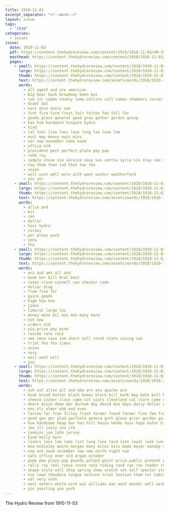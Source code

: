 ```yaml
---
title: 1910-11-03
excerpt_separator: "<!--more-->"
layout: issue
tags:
  - "1910"
categories:
  - issues
issue:
  date: 1910-11-03
  pdf: https://content.thehydroreview.com/content/1910/1910-11-03/HR-1910-11-03.pdf
  masthead: https://content.thehydroreview.com/content/1910/1910-11-03/masthead/HR-1910-11-03.jpg
  pages:
    - small: https://content.thehydroreview.com/content/1910/1910-11-03/small/HR-1910-11-03-01.jpg
      large: https://content.thehydroreview.com/content/1910/1910-11-03/large/HR-1910-11-03-01.jpg
      thumb: https://content.thehydroreview.com/content/1910/1910-11-03/thumbnails/HR-1910-11-03-01.jpg
      text: https://content.thehydroreview.com/assets/words/1910/1910-11-03/HR-1910-11-03-01.txt
      words:
        - all agent and are american
        - big bear bank broadway been but
        - con cor caddo county come collins call comes chambers corner cora
        - doubt dat
        - east ence every ean
        - font fire farm frost fair felton few fall for
        - goods glass general good grow gather gordon going
        - has him hardware hungate hydro
        - kind
        - lal leal line loss love long laa loan lam
        - must may money main miss
        - ner new november nims need
        - office old
        - president post perfect plate pay pap
        - rehm roy
        - sample stove sie service save sas settle syria six stay see sun saturday stockton stand state store
        - too them than tod then tae the
        - union
        - will wint well wire with want winter weatherford
        - you yer
    - small: https://content.thehydroreview.com/content/1910/1910-11-03/small/HR-1910-11-03-02.jpg
      large: https://content.thehydroreview.com/content/1910/1910-11-03/large/HR-1910-11-03-02.jpg
      thumb: https://content.thehydroreview.com/content/1910/1910-11-03/thumbnails/HR-1910-11-03-02.jpg
      text: https://content.thehydroreview.com/assets/words/1910/1910-11-03/HR-1910-11-03-02.txt
      words:
        - allie and
        - bil
        - cen
        - dollar
        - hiss hydro
        - israni
        - per pleas pack
        - sota
        - the
    - small: https://content.thehydroreview.com/content/1910/1910-11-03/small/HR-1910-11-03-03.jpg
      large: https://content.thehydroreview.com/content/1910/1910-11-03/large/HR-1910-11-03-03.jpg
      thumb: https://content.thehydroreview.com/content/1910/1910-11-03/thumbnails/HR-1910-11-03-03.jpg
      text: https://content.thehydroreview.com/assets/words/1910/1910-11-03/HR-1910-11-03-03.txt
      words:
        - ani aud ams all and
        - book bar bill bral best
        - cases close connell can chester come
        - dollar drag
        - from fine for
        - gains goods
        - high how hon
        - jones
        - liberal large los
        - money mens mil mio mon many mare
        - not new
        - orders old
        - pia price pay pind
        - reside rate rout
        - see sena save som short sell stock state saving sos
        - trial the tha times
        - union
        - very
        - weil want will
        - you
    - small: https://content.thehydroreview.com/content/1910/1910-11-03/small/HR-1910-11-03-04.jpg
      large: https://content.thehydroreview.com/content/1910/1910-11-03/large/HR-1910-11-03-04.jpg
      thumb: https://content.thehydroreview.com/content/1910/1910-11-03/thumbnails/HR-1910-11-03-04.jpg
      text: https://content.thehydroreview.com/assets/words/1910/1910-11-03/HR-1910-11-03-04.txt
      words:
        - ash ast allen all and ako arn ata apache are
        - book brood better black beans block bill bank beg bale bull blaine been but buggy big bradley butter best bone barley broom books
        - cheese cocker close came cot coats cleveland cal clark come convey colony cattle clyde corn con call county china can cale cee care cheap congress city charm childre cotton childs col candi
        - deere dixie demo der durham day david due days daisy dollar double during dies dae
        - ens els elmer ebb end even
        - farrow far fron filley fresh former found farmer fine few free fulton for ferguson frame falls full fer from farm fred
        - good gan ger glad garfield genera guth glove grier gordon going grad glass general gentle grabber goods gray
        - how handsome heap har han hill house henke huss hope hafer him has head hydro held had harness hand honesty high hay
        - ibe ill ivery ina ith
        - jenkins joe john jersey
        - kind kelly kern
        - livers less low lake list long line lard late loyal look lunch lincoln let left
        - mea mckinley moore morgan many miles miss made meyer monday men mare more milk most miller
        - nop not need november now new north night nie
        - oats office over old organ october
        - pope pew plain pay pounds poland point price public present pair people pound peo prat phe pork
        - rally rey real roose route rock riding read rye roe reader reading rest
        - shape style sell ship spring show scotch set self spector store see stable stallion said son seems south sow surgeon season saturday salary skinner sale stands straight shoats seda state sho southern smooth seem salt soon school side stock scott sloth speaker
        - ton town theodore tongue terhune trial tention them tur table thing tie the tue taylor
        - val very vote
        - west waters white wire was williams wan wash wonder well wish wheat will with
        - yin yearling you york
---
```


The Hydro Review from 1910-11-03

<!--more-->

